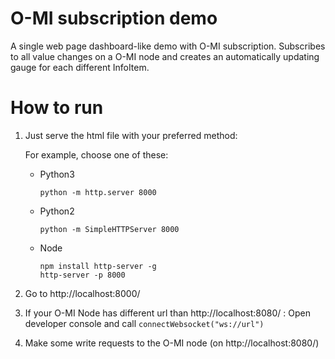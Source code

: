 # O-MI subscription demo

A single web page dashboard-like demo with O-MI subscription. Subscribes to all value changes on a O-MI node and creates an automatically updating gauge for each different InfoItem.

# How to run


1. Just serve the html file with your preferred method:
   
   For example, choose one of these:

   * Python3 
      ```
      python -m http.server 8000
      ```

   * Python2 
      ```
      python -m SimpleHTTPServer 8000
      ```

   * Node 
      ```
      npm install http-server -g
      http-server -p 8000
      ```

2. Go to http://localhost:8000/

3. If your O-MI Node has different url than http://localhost:8080/ : Open developer console and call `connectWebsocket("ws://url")`

4. Make some write requests to the O-MI node (on http://localhost:8080/)

